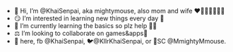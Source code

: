 - 👋 Hi, I’m @KhaiSenpai, aka mightymouse, also mom and wife ❤️🥰💚😈💙💜💛
- 😏 I’m interested in learning new things every day 🧠
- 🌱 I’m currently learning the basics so plz help 😶‍🌫️
- ⚖️ I’m looking to collaborate on games&apps🏅
- 💋 here, fb @KhaiSenpai, 🐦@KllrKhaiSenpai, or 🧿SC @MmightyMmouse. 

<!---
KhaiSenpai/KhaiSenpai is a ✨ special ✨ repository because its `README.md` (this file) appears on your GitHub profile.
You can click the Preview link to take a look at your changes.
--->

